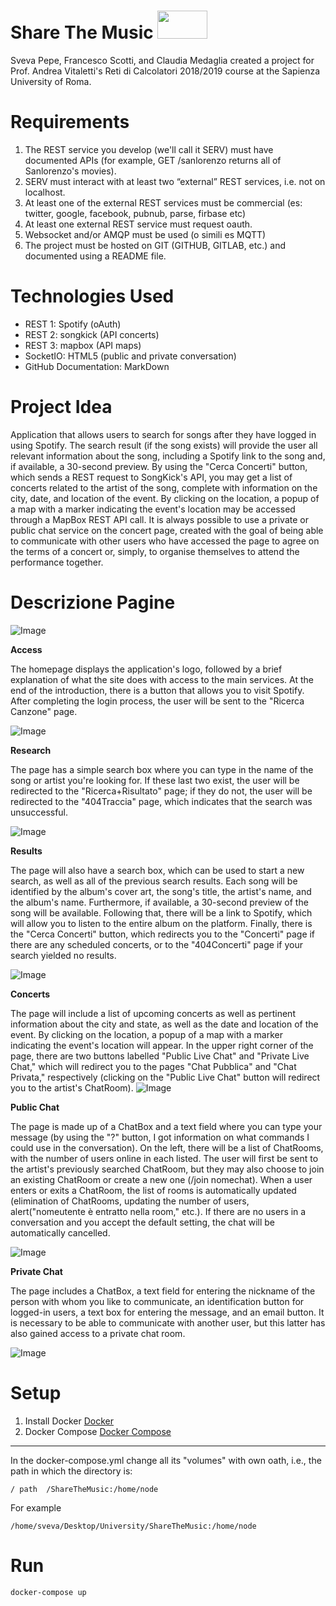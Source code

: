 #  Share The Music <img src="https://github.com/pepes97/Share-The-Music/blob/master/portfolio-5.png" width="80" height="45">
Sveva Pepe, Francesco Scotti, and Claudia Medaglia created a project for Prof. Andrea Vitaletti's Reti di Calcolatori 2018/2019 course at the Sapienza University of Roma. 

# Requirements
1. The REST service you develop (we'll call it SERV) must have documented APIs (for example, GET /sanlorenzo returns all of Sanlorenzo's movies).
2. SERV must interact with at least two “external” REST services, i.e. not on localhost.
3. At least one of the external REST services must be commercial (es: twitter, google, facebook, pubnub, parse, firbase etc)
4. At least one external REST service must request oauth.
5. Websocket and/or AMQP must be used (o simili es MQTT)
6. The project must be hosted on GIT (GITHUB, GITLAB, etc.) and documented using a README file.

# Technologies Used 
* REST 1: Spotify (oAuth) 
* REST 2: songkick (API concerts) 
* REST 3: mapbox (API maps) 
* SocketIO: HTML5 (public and private conversation) 
* GitHub Documentation: MarkDown 

# Project Idea

Application that allows users to search for songs after they have logged in using Spotify.
The search result (if the song exists) will provide the user all relevant information about the song, including a Spotify link to the song and, if available, a 30-second preview.
By using the "Cerca Concerti" button, which sends a REST request to SongKick's API, you may get a list of concerts related to the artist of the song, complete with information on the city, date, and location of the event. 
By clicking on the location, a popup of a map with a marker indicating the event's location may be accessed through a MapBox REST API call.
It is always possible to use a private or public chat service on the concert page, created with the goal of being able to communicate with other users who have accessed the page to agree on the terms of a concert or, simply, to organise themselves to attend the performance together. 

# Descrizione Pagine

![Image](img/Mappa.PNG)

**Access**

The homepage displays the application's logo, followed by a brief explanation of what the site does with access to the main services. At the end of the introduction, there is a button that allows you to visit Spotify. After completing the login process, the user will be sent to the "Ricerca Canzone" page.

![Image](img/Login_page.png)

**Research**

The page has a simple search box where you can type in the name of the song or artist you're looking for. If these last two exist, the user will be redirected to the "Ricerca+Risultato" page; if they do not, the user will be redirected to the "404Traccia" page, which indicates that the search was unsuccessful.

![Image](img/Cerca1.png)

**Results**

The page will also have a search box, which can be used to start a new search, as well as all of the previous search results.
Each song will be identified by the album's cover art, the song's title, the artist's name, and the album's name.
Furthermore, if available, a 30-second preview of the song will be available.
Following that, there will be a link to Spotify, which will allow you to listen to the entire album on the platform. 
Finally, there is the "Cerca Concerti" button, which redirects you to the "Concerti" page if there are any scheduled concerts, or to the "404Concerti" page if your search yielded no results.

![Image](img/Risultati_traccia.png)

**Concerts**

The page will include a list of upcoming concerts as well as pertinent information about the city and state, as well as the date and location of the event. By clicking on the location, a popup of a map with a marker indicating the event's location will appear.
In the upper right corner of the page, there are two buttons labelled "Public Live Chat" and "Private Live Chat," which will redirect you to the pages "Chat Pubblica" and "Chat Privata," respectively (clicking on the "Public Live Chat" button will redirect you to the artist's ChatRoom).
![Image](img/Risultati_concerti.png)

**Public Chat**


The page is made up of a ChatBox and a text field where you can type your message (by using the "?" button, I got information on what commands I could use in the conversation).
On the left, there will be a list of ChatRooms, with the number of users online in each listed.
The user will first be sent to the artist's previously searched ChatRoom, but they may also choose to join an existing ChatRoom or create a new one (/join nomechat).
When a user enters or exits a ChatRoom, the list of rooms is automatically updated (elimination of ChatRooms, updating the number of users, alert("nomeutente è entratto nella room," etc.).
If there are no users in a conversation and you accept the default setting, the chat will be automatically cancelled.

![Image](img/pubblica.png)

**Private Chat**

The page includes a ChatBox, a text field for entering the nickname of the person with whom you like to communicate, an identification button for logged-in users, a text box for entering the message, and an email button.
It is necessary to be able to communicate with another user, but this latter has also gained access to a private chat room.

![Image](img/privata.png)

# Setup

1. Install Docker
[Docker](https://docs.docker.com/install/linux/docker-ce/ubuntu/)
2. Docker Compose
[Docker Compose](https://docs.docker.com/compose/install/)
****
In the docker-compose.yml change all its "volumes" with own oath, i.e., the path in 
which the directory is: 

`/ path  /ShareTheMusic:/home/node`


For example
```
/home/sveva/Desktop/University/ShareTheMusic:/home/node
```
# Run
```
docker-compose up
```




